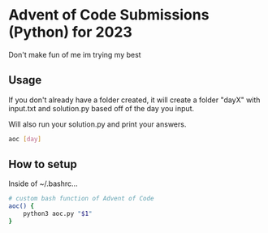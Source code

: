 # Advent of Code Submissions (Python) for 2023
Don't make fun of me im trying my best

## Usage
If you don't already have a folder created, it will create a folder "dayX" with input.txt and solution.py based off of the day you input.

Will also run your solution.py and print your answers.
```bash
aoc [day]
```

## How to setup
Inside of ~/.bashrc...

```bash
# custom bash function of Advent of Code
aoc() {
    python3 aoc.py "$1"
}
```